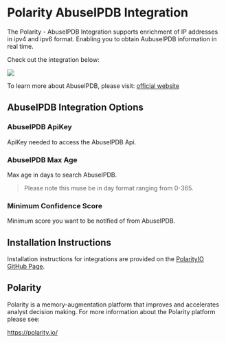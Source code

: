 # Polarity AbuseIPDB Integration

The Polarity - AbuseIPDB Integration supports enrichment of IP addresses in ipv4 and ipv6 format. Enabling you to obtain AubuseIPDB information in real time.

Check out the integration below:

![](https://user-images.githubusercontent.com/22529325/65832590-bff3b300-e293-11e9-907b-5036e63a613f.png)

To learn more about AbuseIPDB, please visit: [official website](https://www.abuseipdb.com)

## AbuseIPDB Integration Options

### AbuseIPDB ApiKey
ApiKey needed to access the AbuseIPDB Api.

### AbuseIPDB Max Age
Max age in days to search AbuseIPDB.

> Please note this muse be in day format ranging from 0-365.

### Minimum Confidence Score
Minimum score you want to be notified of from AbuseIPDB.

## Installation Instructions

Installation instructions for integrations are provided on the [PolarityIO GitHub Page](https://polarityio.github.io/).

## Polarity

Polarity is a memory-augmentation platform that improves and accelerates analyst decision making.  For more information about the Polarity platform please see:

https://polarity.io/
